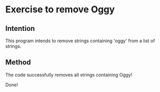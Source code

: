 # Exercise to remove Oggy

## Intention

This program intends to remove strings containing 'oggy' from a list of strings.

## Method

The code successfully removes all strings containing Oggy!

Done!
